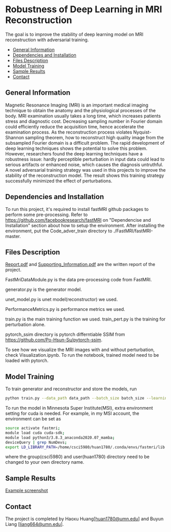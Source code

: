 # Robustness of Deep Learning in MRI Reconstruction
The goal is to improve the stability of deep learning model on MRI reconstruction with adversarial training.

* [General Information](#general-information)
* [Dependencies and Installation](#dependencies-and-installation)
* [Files Description](#files-description)
* [Model Training](#model-training)
* [Sample Results](#sample-results)
* [Contact](#contact)

## General Information
Magnetic Resonance Imaging (MRI) is an important medical imaging technique to obtain the anatomy and the physiological processes of the body. MRI examination usually takes a long time, which increases patients stress and diagnostic cost. Decreasing sampling number in Fourier domain could efficiently reduce the acquisition time, hence accelerate the examination process. As the reconstruction process violates Nyquist-Shannon sampling theorem, how to reconstruct high quality image from the subsampled Fourier domain is a difficult problem. The rapid development of deep learning techniques shows the potential to solve this problem. However, researchers found the deep learning techniques have a robustness issue: hardly perceptible perturbation in input data could lead to serious artifacts or enhanced noise, which causes the diagnosis untruthful. A novel adversarial training strategy was used in this projects to improve the stability of the reconstruction model. The result shows this training strategy successfully minimized the effect of perturbations.

## Dependencies and Installation
To run this project, it's required to install fastMRI github packages to perform some pre-processing.
Refer to https://github.com/facebookresearch/fastMRI on "Dependencise and Installation" section about how to setup the environment. After installing the environment, put the Code_adver_train directory to ./FastMRI/fastMRI-master.

## Files Description
[Report.pdf](./Report.pdf) and [Supporting_Information.pdf](./Supporting_Information.pdf) are the written report of the project. 

FastMriDataModule.py is the data pre-processing code from FastMRI. 

generator.py is the generator model. 

unet_model.py is unet model(reconstructor) we used. 

PerformanceMetrics.py is performance metrics we used. 

train.py is the main training function we used. train_pert.py is the training for perturbation alone. 

pytorch_ssim directory is pytorch differntiable SSIM from https://github.com/Po-Hsun-Su/pytorch-ssim.

To see how we visualize the MRI images with and without perturbation, check Visualization.ipynb. To run the notebook, trained model need to be loaded with pytorch.

## Model Training
To train generator and reconstructor and store the models, run 

```bash
python train.py --data_path data_path --batch_size batch_size --learning_rate learning_rate --mask_type mask_type --center_fractions center_fractions --accelerations accelerations --alpha_1 alpha_1 --alpha_2 alpha_2 --epsilon epsilon
```

To run the model in Minnesota Super Institute(MSI), extra environment setting for cuda is needed. For example, in my MSI account, the environment can be set as

```bash
source activate fastmri;
module load cuda cuda-sdk;
module load python3/3.8.3_anaconda2020.07_mamba;
deviceQuery | grep NumDevs;
export LD_LIBRARY_PATH=/home/csci5980/huan1780/.conda/envs/fastmri/lib:$LD_LIBRARY_PATH;
```
where the group(csci5980) and user(huan1780) directory need to be changed to your own directory name.

## Sample Results
[Example screenshot](./img/sample.png)

## Contact
The project is completed by Haoxu Huang[huan1780@umn.edu] and Buyun Liang [liang664@umn.edu].
